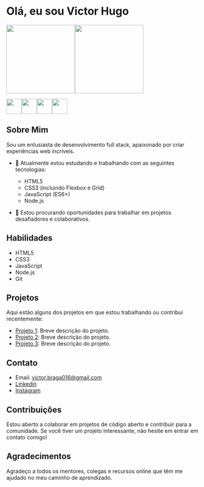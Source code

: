 # Olá, eu sou Victor Hugo

<img loading="lazy" height="180em" src="https://github-readme-stats.vercel.app/api?username=VictorHugo016&show_icons=true&theme=dracula&include_all_commits=true&count_private=true"/><img loading="lazy" height="180em" src="https://github-readme-stats.vercel.app/api/top-langs/?username=VictorHugo016&layout=compact&langs_count=7&theme=dracula"/>


  <img src="https://cdn.jsdelivr.net/gh/devicons/devicon@latest/icons/html5/html5-original.svg" width="40" height="40"/><img src="https://cdn.jsdelivr.net/gh/devicons/devicon@latest/icons/css3/css3-original.svg" width="40" height="40"/><img src="https://cdn.jsdelivr.net/gh/devicons/devicon@latest/icons/javascript/javascript-original.svg" width="40" height="40"/><img src="https://cdn.jsdelivr.net/gh/devicons/devicon@latest/icons/nodejs/nodejs-original.svg" width="40" height="40"/>

## Sobre Mim
Sou um entusiasta de desenvolvimento full stack, apaixonado por criar experiências web incríveis.

- 🌱 Atualmente estou estudando e trabalhando com as seguintes tecnologias:
  -  HTML5
  -  CSS3 (incluindo Flexbox e Grid)
  -  JavaScript (ES6+)
  -  Node.js

- 💼 Estou procurando oportunidades para trabalhar em projetos desafiadores e colaborativos.

## Habilidades
- HTML5
- CSS3
- JavaScript
- Node.js
- Git

## Projetos
Aqui estão alguns dos projetos em que estou trabalhando ou contribuí recentemente:

- [Projeto 1](link_para_o_projeto_1): Breve descrição do projeto.
- [Projeto 2](link_para_o_projeto_2): Breve descrição do projeto.
- [Projeto 3](link_para_o_projeto_3): Breve descrição do projeto.

## Contato
- Email: victor.braga016@gmail.com
- <a href="https://www.linkedin.com/in/victor-hugo-braga-oliveira-725767226/" target="_blank"> Linkedin </a>
- <a href="https://www.instagram.com/victor.hugo090/" target="_blank"> Instagram </a>

## Contribuições
Estou aberto a colaborar em projetos de código aberto e contribuir para a comunidade. Se você tiver um projeto interessante, não hesite em entrar em contato comigo!

## Agradecimentos
Agradeço a todos os mentores, colegas e recursos online que têm me ajudado no meu caminho de aprendizado.

